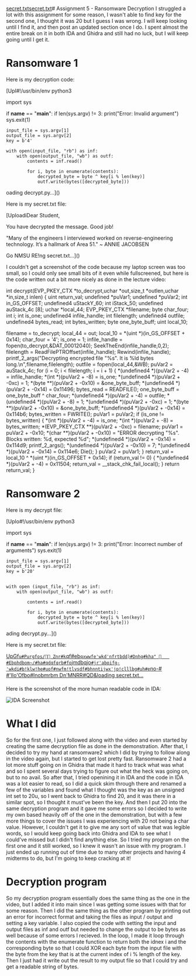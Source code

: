 [secret.txt](https://github.com/NathanHoxworth/CS-479-NMSU/files/14645703/secret.txt)[secret.txt](https://github.com/NathanHoxworth/CS-479-NMSU/files/14645681/secret.txt)# Assignment 5 - Ransomware Decryption
I struggled a lot with this assignment for some reason, I wasn't able to find key for the second one, I thought it was 20 but I guess I was wrong. I will keep looking until I find it, and then post an updated section once I do.
I spent almost the entire break on it in both IDA and Ghidra and still had no luck, but I will keep going until I get it.

# Ransomware 1

Here is my decryption code:

[Upl#!/usr/bin/env python3

import sys


if __name__ == "__main__":
    if len(sys.argv) != 3:
        print("Error: Invalid argument")
        sys.exit(1)

    input_file = sys.argv[1]
    output_file = sys.argv[2]
    key = b'4'

    with open(input_file, "rb") as inf:
        with open(output_file, "wb") as outf:
            contents = inf.read()

            for i, byte in enumerate(contents):
                decrypted_byte = byte ^ key[i % len(key)]
                outf.write(bytes([decrypted_byte]))

oading decrypt.py…]()


Here is my secret.txt file:

[UploadiDear Student,

You have decrypted the message. Good job!

"Many of the engineers I interviewed worked on reverse-engineering technology. It’s a hallmark of Area 51."
 ~ ANNIE JACOBSEN

Go NMSU RE!ng secret.txt…]()



I couldn't get a screenshot of the code because my laptop screen was too small, so I could only see small bits of it even while fullscreened, but here is the code written out a bit more nicely as done in the lecture video:

int decrypt(EVP_PKEY_CTX *to_decrypt,uchar *out,size_t *outlen,uchar *in,size_t inlen)
{
  uint return_val;
  undefined *puVar1;
  undefined *puVar2;
  int in_GS_OFFSET;
  undefined4 uStackY_60;
  int iStack_50;
  undefined auStack_4c [8];
  uchar *local_44;
  EVP_PKEY_CTX *filename;
  byte char_four;
  int i;
  int is_one;
  undefined4 infile_handle;
  int filelength;
  undefined4 outfile;
  undefined4 bytes_read;
  int bytes_written;
  byte one_byte_buff;
  uint local_10;
  
  filename = to_decrypt;
  local_44 = out;
  local_10 = *(uint *)(in_GS_OFFSET + 0x14);
  char_four = '4';
  is_one = 1;
  infile_handle = fopen(to_decrypt,&DAT_00012040);
  SeekTheEnd(infile_handle,0,2);
  filelength = ReadFilePTROffset(infile_handle);
  Rewind(infile_handle);
  printf_2_args("Decrypting encrypted file \"%s\". It is %ld bytes long.\n",filename,filelength);
  outfile = fopen(local_44,&WB);
  puVar2 = auStack_4c;
  for (i = 0; i < filelength; i = i + 1) {
    *(undefined4 *)(puVar2 + -4) = infile_handle;
    *(int *)(puVar2 + -8) = is_one;
    *(undefined4 *)(puVar2 + -0xc) = 1;
    *(byte **)(puVar2 + -0x10) = &one_byte_buff;
    *(undefined4 *)(puVar2 + -0x14) = 0x11496;
    bytes_read = READFILE();
    one_byte_buff = one_byte_buff ^ char_four;
    *(undefined4 *)(puVar2 + -4) = outfile;
    *(undefined4 *)(puVar2 + -8) = 1;
    *(undefined4 *)(puVar2 + -0xc) = 1;
    *(byte **)(puVar2 + -0x10) = &one_byte_buff;
    *(undefined4 *)(puVar2 + -0x14) = 0x114b6;
    bytes_written = FWRITE();
    puVar1 = puVar2;
    if (is_one != bytes_written) {
      *(int *)(puVar2 + -4) = is_one;
      *(int *)(puVar2 + -8) = bytes_written;
      *(EVP_PKEY_CTX **)(puVar2 + -0xc) = filename;
      puVar1 = puVar2 + -0x10;
      *(char **)(puVar2 + -0x10) = "ERROR decrypting \"%s\". Blocks written: %d, expected %d";
      *(undefined4 *)(puVar2 + -0x14) = 0x114d9;
      printf_2_args();
      *(undefined4 *)(puVar2 + -0x10) = 7;
      *(undefined4 *)(puVar2 + -0x14) = 0x114e6;
      Die();
    }
    puVar2 = puVar1;
  }
  return_val = local_10 ^ *(uint *)(in_GS_OFFSET + 0x14);
  if (return_val != 0) {
    *(undefined4 *)(puVar2 + -4) = 0x11504;
    return_val = __stack_chk_fail_local();
  }
  return return_val;
}

# Ransomware 2

Here is my decrypt file:

[Uplo#!/usr/bin/env python3

import sys

if __name__ == "__main__":
    if len(sys.argv) != 3:
        print("Error: Incorrect number of arguments")
        sys.exit(1)

    input_file = sys.argv[1]
    output_file = sys.argv[2]
    key = b'20'


    with open (input_file, "rb") as inf:
        with open(output_file, "wb") as outf:
            
            contents = inf.read()

            for i, byte in enumerate(contents):
                decrypted_byte = byte ^ key[i % len(key)]
                outf.write(bytes([decrypted_byte]))


ading decrypt.py…]()

Here is my secret.txt file:

[UpGf`u#Purgfos/
	Znr#k`qf#eb`qxwwfe'wkd'nfrtbdd)#Dnhg#kha"
	#Ebphdbom~/#ha#qdqfqrb#fo`jmdbqjo`#jr'aboifg-'wkdi#b!klw!he#uof#nwfm!tlvsdf#bhnntijwx'jp!clllbg#uh#e`no-#
	#'Ilo'Ofbo#Inobmrbm
	Dn'MNRR#QD&loading secret.txt…]()

 Here is the screenshot of the more human readable code in IDA:

![IDA Screenshot](https://github.com/NathanHoxworth/CS-479-NMSU/assets/122402730/c084680f-4708-42fd-80f3-734e6bbce9af)


# What I did
So for the first one, I just followed along with the video and even started by creating the same decryption file as done in the demonstration. After that, I decided to try my hand at ransomware2 which I did by trying to follow along in the video again, but I started to get lost pretty fast. 
Ransomware 2 had a lot more stuff going on in Ghidra that made it hard to track what was what and so I spent several days trying to figure out what the heck was going on, but to no avail. 
So after that, I tried openining it in IDA and the code in IDA was a lot easier to read, so I did a quick skim through there and renamed a few of the variables and found what I thought was the key as an unsigned int set to 20u, so I went back to Ghidra to find 20, and it was there in a similar spot, so I thought it must've been the key. 
And then I put 20 into the same decryption program and it gave me some errors so I decided to write my own based heavily off of the one in the demonstration, but with a few more things to cover the issues I was experiencing with 20 not being a char value. 
However, I couldn't get it to give me any sort of value that was legible words, so I would keep going back into Ghidra and IDA to see what I could've missed but I didn't find anything else. So I tried my program on the first one and it still worked, so I knew it wasn't an issue with my program. 
I just ended up running out of time due to many other projects and having 4 midterms to do, but I'm going to keep cracking at it!

# Decryption program
So my decryption program essentially does the same thing as the one in the video, but I added it into main since I was getting some issues with that for some reason. 
Then I did the same thing as the other program by printing out an error for incorrect format and taking the files as input / output and setting a key variable. I also copied the code with setting the input and output files as inf and outf but needed to change the output to be bytes as well because of some errors I recieved. 
In the loop, I made it loop through the contents with the enumerate function to return both the idnex i and the corresponding byte so that I could XOR each byte from the input file with the byte from the key that is at the current index of i % length of the key. 
Then I just had it write out the result to my output file so that I could try and get a readable string of bytes.



